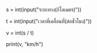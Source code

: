 s = int(input("ระยะทาง(กิโลเมตร)"))

t = int(input("เวลาที่เคลื่อนที่(ต่อชั่วโมง)"))

v = int(s / t)

print(v, "km/h")
